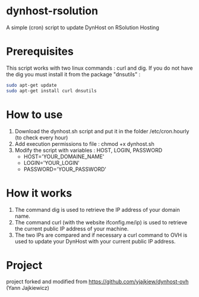 # dynhost-rsolution
A simple (cron) script to update DynHost on RSolution Hosting

# Prerequisites
This script works with two linux commands : curl and dig.
If you do not have the dig you must install it from the package "dnsutils" :
```sh
sudo apt-get update
sudo apt-get install curl dnsutils
```

# How to use
1. Download the dynhost.sh script and put it in the folder /etc/cron.hourly (to check every hour)
2. Add execution permissions to file : chmod +x dynhost.sh
3. Modify the script with variables : HOST, LOGIN, PASSWORD
   - HOST='YOUR_DOMAINE_NAME'
   - LOGIN='YOUR_LOGIN'
   - PASSWORD='YOUR_PASSWORD'

# How it works
1. The command dig is used to retrieve the IP address of your domain name.
2. The command curl (with the website ifconfig.me/ip) is used to retrieve the current public IP address of your machine.
3. The two IPs are compared and if necessary a curl command to OVH is used to update your DynHost with your current public IP address.

# Project
project forked and modified from https://github.com/yjajkiew/dynhost-ovh (Yann Jajkiewicz)


